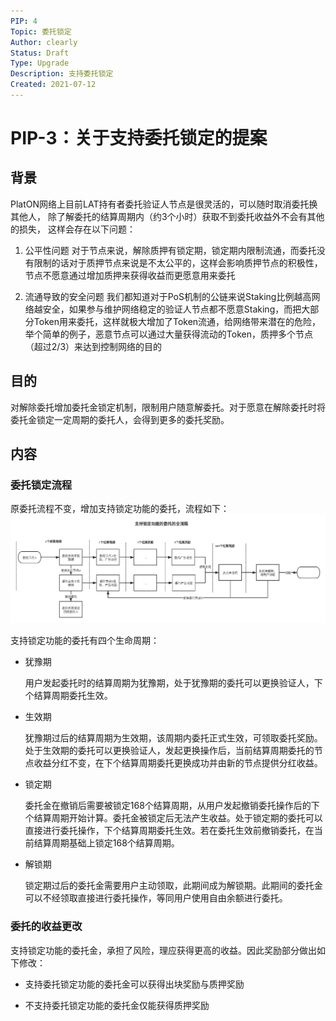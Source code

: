 ```yaml
---
PIP: 4
Topic: 委托锁定
Author: clearly
Status: Draft 
Type: Upgrade
Description: 支持委托锁定
Created: 2021-07-12
---
```


# PIP-3：关于支持委托锁定的提案

## 背景
PlatON网络上目前LAT持有者委托验证人节点是很灵活的，可以随时取消委托换其他人， 除了解委托的结算周期内（约3个小时）获取不到委托收益外不会有其他的损失， 这样会存在以下问题：

1. 公平性问题
对于节点来说，解除质押有锁定期，锁定期内限制流通，而委托没有限制的话对于质押节点来说是不太公平的，这样会影响质押节点的积极性，节点不愿意通过增加质押来获得收益而更愿意用来委托

2. 流通导致的安全问题
我们都知道对于PoS机制的公链来说Staking比例越高网络越安全，如果参与维护网络稳定的验证人节点都不愿意Staking，而把大部分Token用来委托，这样就极大增加了Token流通，给网络带来潜在的危险，举个简单的例子，恶意节点可以通过大量获得流动的Token，质押多个节点（超过2/3）来达到控制网络的目的


## 目的
对解除委托增加委托金锁定机制，限制用户随意解委托。对于愿意在解除委托时将委托金锁定一定周期的委托人，会得到更多的委托奖励。

## 内容

### 委托锁定流程
原委托流程不变，增加支持锁定功能的委托，流程如下：
![委托锁定](./images/委托锁定-ch.png "委托锁定流程")

支持锁定功能的委托有四个生命周期：

- 犹豫期

  用户发起委托时的结算周期为犹豫期，处于犹豫期的委托可以更换验证人，下个结算周期委托生效。

- 生效期

  犹豫期过后的结算周期为生效期，该周期内委托正式生效，可领取委托奖励。处于生效期的委托可以更换验证人，发起更换操作后，当前结算周期委托的节点收益分红不变，在下个结算周期委托更换成功并由新的节点提供分红收益。

- 锁定期

  委托金在撤销后需要被锁定168个结算周期，从用户发起撤销委托操作后的下个结算周期开始计算。委托金被锁定后无法产生收益。处于锁定期的委托可以直接进行委托操作，下个结算周期委托生效。若在委托生效前撤销委托，在当前结算周期基础上锁定168个结算周期。

- 解锁期

  锁定期过后的委托金需要用户主动领取，此期间成为解锁期。此期间的委托金可以不经领取直接进行委托操作，等同用户使用自由余额进行委托。


### 委托的收益更改

支持锁定功能的委托金，承担了风险，理应获得更高的收益。因此奖励部分做出如下修改：

- 支持委托锁定功能的委托金可以获得出块奖励与质押奖励

- 不支持委托锁定功能的委托金仅能获得质押奖励




